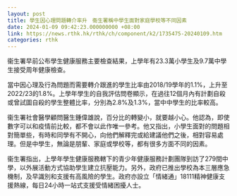 ```yaml
---
layout: post
title: 學生因心理問題轉介率升　衞生署稱中學生面對家庭學校等不同因素
date: 2024-01-09 09:42:23.000000000 +08:00
link: https://news.rthk.hk/rthk/ch/component/k2/1735475-20240109.htm
categories: rthk
---
```


衞生署早前公布學生健康服務主要檢查結果，上學年有23.3萬小學生及9.7萬中學生接受周年健康檢查。

當中因心理及行為問題而需要轉介跟進的學生比率由2018/19學年的1.1%，上升至2022/23的1.8%。上學年學生的自我評估問卷顯示，在過往12個月內有計劃自殺或曾試圖自殺的學生整體比率，分別為2.8%及1.3%，當中中學生的比率較高。
 
衞生署社會醫學顧問醫生鍾偉雄說，百分比的轉變小，就要越小心。他認為，即使數字可以和疫情前比較，都不會以此作唯一參考。他又指出，小學生面對的問題相對簡單些，有時和同學有不開心，向他們解釋完或給建議他們之後，相對容易處理。但是中學生，無論是朋輩、家庭或學校等，都有很多方面不同的因素。 

衞生署指出，上學年學生健康服務轄下的青少年健康服務計劃團隊到訪了279間中學，以外展活動方式協助學生建立抗壓能力。另外，政府已推出學校為本三層應急機制，及早識別和支援有高風險的學生。政府亦設立「情緒通」18111精神健康支援熱線，每日24小時一站式支援受情緒困擾人士。
